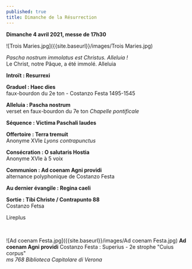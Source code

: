 ```yaml
---
published: true
title: Dimanche de la Résurrection
---
```


**Dimanche 4 avril 2021, messe de 17h30**  

![Trois Maries.jpg]({{site.baseurl}}/images/Trois Maries.jpg)


*Pascha nostrum immolatus est Christus. Alleluia !*  
Le Christ, notre Pâque, a été immolé. Alleluia

**Introït : Resurrexi**  

**Graduel : Haec dies**  
faux-bourdon du 2e ton - Costanzo Festa 1495-1545

**Alleluia : Pascha nostrum**  
verset en faux-bourdon du 7e ton *Chapelle pontificale*

**Séquence : Victima Paschali laudes**  

**Offertoire : Terra tremuit**  
Anonyme XVIe *Lyons contrapunctus*

**Consécration : O salutaris Hostia**  
Anonyme XVIe à 5 voix

**Communion : Ad coenam Agni providi**  
alternance polyphonique de Costanzo Festa

**Au dernier évangile : Regina caeli**  

**Sortie : Tibi Christe / Contrapunto 88**  
Costanzo Fetsa

Lireplus

&nbsp;

![Ad coenam Festa.jpg]({{site.baseurl}}/images/Ad coenam Festa.jpg)
**Ad coenam Agni providi** Costanzo Festa : Superius - 2e strophe "Cuius corpus"  
*ms 768 Biblioteca Capitolare di Verona*
